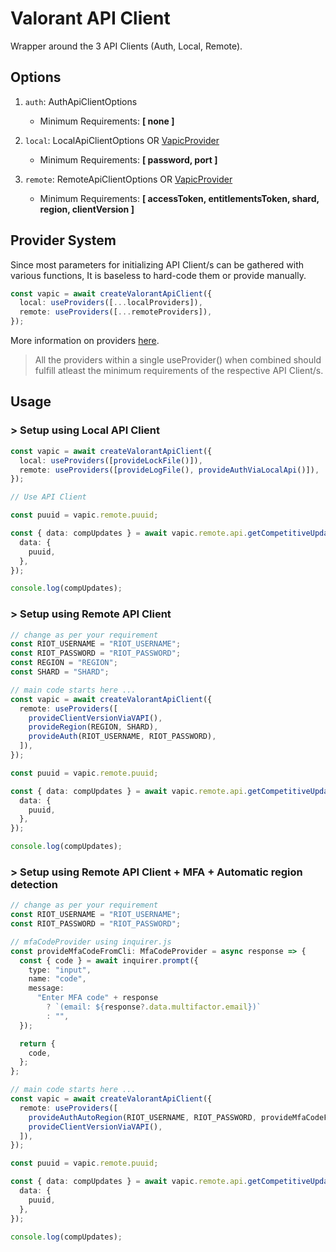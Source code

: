 # Valorant API Client

Wrapper around the 3 API Clients (Auth, Local, Remote).

## Options

1. `auth`: AuthApiClientOptions

   - Minimum Requirements: **[ none ]**

2. `local`: LocalApiClientOptions OR [VapicProvider](../docs/valorant-api-client.md)

   - Minimum Requirements: **[ password, port ]**

3. `remote`: RemoteApiClientOptions OR [VapicProvider](../docs/valorant-api-client.md)
   - Minimum Requirements: **[ accessToken, entitlementsToken, shard, region, clientVersion ]**

## Provider System

Since most parameters for initializing API Client/s can be gathered with various functions, It is baseless to hard-code them or provide manually.

```typescript
const vapic = await createValorantApiClient({
  local: useProviders([...localProviders]),
  remote: useProviders([...remoteProviders]),
});
```

More information on providers [here](../docs/valorant-api-client.md).

> All the providers within a single useProvider() when combined should fulfill atleast the minimum requirements of the respective API Client/s.

## Usage

### > Setup using Local API Client

```typescript
const vapic = await createValorantApiClient({
  local: useProviders([provideLockFile()]),
  remote: useProviders([provideLogFile(), provideAuthViaLocalApi()]),
});

// Use API Client

const puuid = vapic.remote.puuid;

const { data: compUpdates } = await vapic.remote.api.getCompetitiveUpdates({
  data: {
    puuid,
  },
});

console.log(compUpdates);
```

### > Setup using Remote API Client

```typescript
// change as per your requirement
const RIOT_USERNAME = "RIOT_USERNAME";
const RIOT_PASSWORD = "RIOT_PASSWORD";
const REGION = "REGION";
const SHARD = "SHARD";

// main code starts here ...
const vapic = await createValorantApiClient({
  remote: useProviders([
    provideClientVersionViaVAPI(),
    provideRegion(REGION, SHARD),
    provideAuth(RIOT_USERNAME, RIOT_PASSWORD),
  ]),
});

const puuid = vapic.remote.puuid;

const { data: compUpdates } = await vapic.remote.api.getCompetitiveUpdates({
  data: {
    puuid,
  },
});

console.log(compUpdates);
```

### > Setup using Remote API Client + MFA + Automatic region detection

```typescript
// change as per your requirement
const RIOT_USERNAME = "RIOT_USERNAME";
const RIOT_PASSWORD = "RIOT_PASSWORD";

// mfaCodeProvider using inquirer.js
const provideMfaCodeFromCli: MfaCodeProvider = async response => {
  const { code } = await inquirer.prompt({
    type: "input",
    name: "code",
    message:
      "Enter MFA code" + response
        ? `(email: ${response?.data.multifactor.email})`
        : "",
  });

  return {
    code,
  };
};

// main code starts here ...
const vapic = await createValorantApiClient({
  remote: useProviders([
    provideAuthAutoRegion(RIOT_USERNAME, RIOT_PASSWORD, provideMfaCodeFromCli),
    provideClientVersionViaVAPI(),
  ]),
});

const puuid = vapic.remote.puuid;

const { data: compUpdates } = await vapic.remote.api.getCompetitiveUpdates({
  data: {
    puuid,
  },
});

console.log(compUpdates);
```
